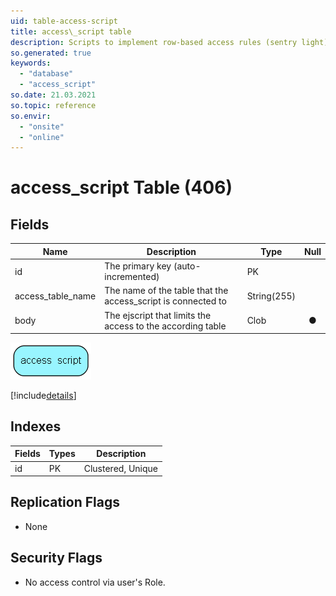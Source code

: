 ```yaml
---
uid: table-access-script
title: access\_script table
description: Scripts to implement row-based access rules (sentry light)
so.generated: true
keywords:
  - "database"
  - "access_script"
so.date: 21.03.2021
so.topic: reference
so.envir:
  - "onsite"
  - "online"
---
```


# access\_script Table (406)

## Fields

| Name | Description | Type | Null |
|------|-------------|------|:----:|
|id|The primary key (auto-incremented)|PK| |
|access\_table\_name|The name of the table that the access_script is connected to|String(255)| |
|body|The ejscript that limits the access to the according table|Clob|&#x25CF;|


![access_script table relationship diagram](./media/access_script.png)

[!include[details](./includes/access-script.md)]

## Indexes

| Fields | Types | Description |
|--------|-------|-------------|
|id |PK |Clustered, Unique |

## Replication Flags

* None

## Security Flags

* No access control via user's Role.

